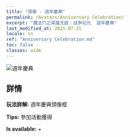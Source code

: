 ```yaml
---
title: "頭像 - 週年慶典"
permalink: /Avatars/Anniversary Celebration/
excerpt: "魔法门之英雄无敌：战争纪元  週年慶典"
last_modified_at: 2021-07-21
locale: cn
ref: "Anniversary Celebration.md"
toc: false
classes: wide
---
```

 ![週年慶典](/images/a/avatarFrame_65.png)

## 詳情

 **玩法詳解:** 週年慶典頭像框 

 **Tips:** 參加活動獲得 

 **Is available:**  + 

